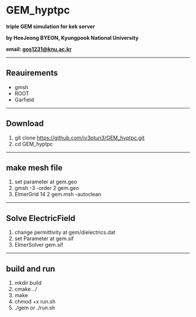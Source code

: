 # GEM_hyptpc
**triple GEM simulation for kek server**

**by HeeJeong BYEON, Kyungpook National University**

**email: gos1231@knu.ac.kr**

---
## Reauirements
- gmsh
- ROOT
- Garfield

---
## Download
1. git clone https://github.com/iv3ptun3/GEM_hyptpc.git
2. cd GEM_hyptpc

---
## make mesh file
1. set parameter at gem.geo
2. gmsh -3 -order 2 gem.geo
3. ElmerGrid 14 2 gem.msh -autoclean

---
## Solve ElectricField
1. change permittivity at gem/dielectrics.dat
2. set Parameter at gem.sif
3. ElmerSolver gem.sif

---
## build and run
1. mkdir build
2. cmake ../
3. make
4. chmod +x run.sh
5. ./gem or ./run.sh
